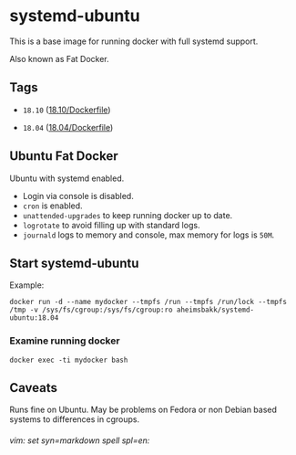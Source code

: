 # systemd-ubuntu

This is a base image for running docker with full systemd support. 

Also known as Fat Docker.

## Tags

* `18.10` ([18.10/Dockerfile](https://github.com/aheimsbakk/systemd-ubuntu/18.10/Dockerfile))

* `18.04` ([18.04/Dockerfile](https://github.com/aheimsbakk/systemd-ubuntu/18.04/Dockerfile))

## Ubuntu Fat Docker

Ubuntu with systemd enabled. 

- Login via console is disabled.
- `cron` is enabled.
- `unattended-upgrades` to keep running docker up to date. 
- `logrotate` to avoid filling up with standard logs.
- `journald` logs to memory and console, max memory for logs is `50M`.

## Start systemd-ubuntu

Example:

    docker run -d --name mydocker --tmpfs /run --tmpfs /run/lock --tmpfs /tmp -v /sys/fs/cgroup:/sys/fs/cgroup:ro aheimsbakk/systemd-ubuntu:18.04

### Examine running docker

    docker exec -ti mydocker bash 

## Caveats

Runs fine on Ubuntu. May be problems on Fedora or non Debian based systems to differences in cgroups.

###### vim: set syn=markdown spell spl=en:

